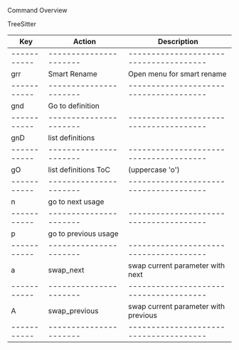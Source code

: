 Command Overview

TreeSitter

| Key       | Action               | Description                          |
|-----------|----------------------|--------------------------------------|
|-----------|----------------------|--------------------------------------|
| grr       | Smart Rename         | Open menu for smart rename           |
|-----------|----------------------|--------------------------------------|
| gnd       | Go to definition     |                                      |
|-----------|----------------------|--------------------------------------|
| gnD       | list definitions     |                                      |
|-----------|----------------------|--------------------------------------|
| gO        | list definitions ToC | (uppercase 'o')                      |
|-----------|----------------------|--------------------------------------|
| <leader>n | go to next usage     |                                      |
|-----------|----------------------|--------------------------------------|
| <leader>p | go to previous usage |                                      |
|-----------|----------------------|--------------------------------------|
| <leader>a | swap_next            | swap current parameter with next     |
|-----------|----------------------|--------------------------------------|
| <leader>A | swap_previous        | swap current parameter with previous |
|-----------|----------------------|--------------------------------------|
